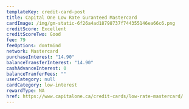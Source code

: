 ```yaml
---
templateKey: credit-card-post
title: Capital One Low Rate Guranteed Mastercard
cardImage: /img/gm-static-6f26a4ad18798737f744355146ea66c6.png
creditScore: Excellent
creditScoreTwo: Good
fee: 79
feeOptions: dontmind
network: Mastercard
purchaseInterest: "14.90"
balanceTransferInterest: "14.90"
cashAdvanceInterest: 0
balanceTranferFees: ""
userCategory: null
cardCategory: low-interest
rewardType: NA
href: https://www.capitalone.ca/credit-cards/low-rate-mastercard/
---
```


